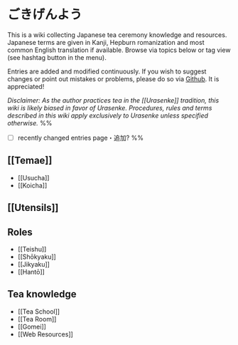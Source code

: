 # ごきげんよう

This is a wiki collecting Japanese tea ceremony knowledge and resources. Japanese terms are given in Kanji, Hepburn romanization and most common English translation if available. Browse via topics below or tag view (see hashtag button in the menu). 

Entries are added and modified continuously. If you wish to suggest changes or point out mistakes or problems, please do so via [Github](https://github.com/hiefts/Tea-Ceremony-Wiki). It is appreciated!

*Disclaimer: As the author practices tea in the [[Urasenke]] tradition, this wiki is likely biased in favor of Urasenke. Procedures, rules and terms described in this wiki apply exclusively to Urasenke unless specified otherwise.*
%%
- [ ] recently changed entries page・追加?
%%

## [[Temae]]
- [[Usucha]]
- [[Koicha]]

## [[Utensils]]

## Roles
- [[Teishu]]
- [[Shōkyaku]]
- [[Jikyaku]]
- [[Hantō]]

## Tea knowledge
- [[Tea School]]
- [[Tea Room]]
- [[Gomei]]
- [[Web Resources]]
